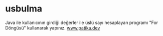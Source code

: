 # usbulma
 Java ile kullanıcının girdiği değerler ile üslü sayı hesaplayan programı "For Döngüsü" kullanarak yapınız. www.patika.dev  
